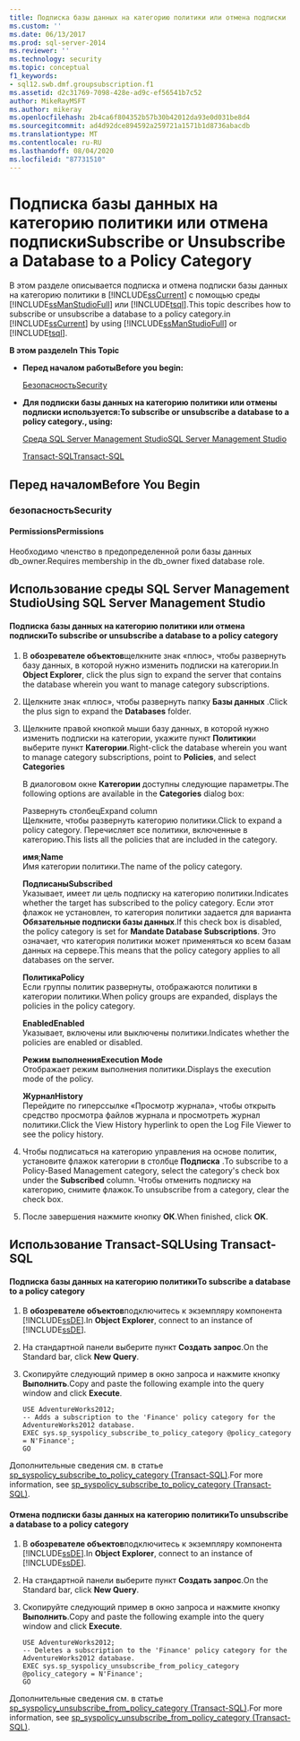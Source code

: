 ```yaml
---
title: Подписка базы данных на категорию политики или отмена подписки | Документация Майкрософт
ms.custom: ''
ms.date: 06/13/2017
ms.prod: sql-server-2014
ms.reviewer: ''
ms.technology: security
ms.topic: conceptual
f1_keywords:
- sql12.swb.dmf.groupsubscription.f1
ms.assetid: d2c31769-7098-428e-ad9c-ef56541b7c52
author: MikeRayMSFT
ms.author: mikeray
ms.openlocfilehash: 2b4ca6f804352b57b30b42012da93e0d031be8d4
ms.sourcegitcommit: ad4d92dce894592a259721a1571b1d8736abacdb
ms.translationtype: MT
ms.contentlocale: ru-RU
ms.lasthandoff: 08/04/2020
ms.locfileid: "87731510"
---
```

# <a name="subscribe-or-unsubscribe-a-database--to-a-policy-category"></a><span data-ttu-id="3cb5e-102">Подписка базы данных на категорию политики или отмена подписки</span><span class="sxs-lookup"><span data-stu-id="3cb5e-102">Subscribe or Unsubscribe a Database  to a Policy Category</span></span>
  <span data-ttu-id="3cb5e-103">В этом разделе описывается подписка и отмена подписки базы данных на категорию политики в [!INCLUDE[ssCurrent](../../includes/sscurrent-md.md)] с помощью среды [!INCLUDE[ssManStudioFull](../../includes/ssmanstudiofull-md.md)] или [!INCLUDE[tsql](../../includes/tsql-md.md)].</span><span class="sxs-lookup"><span data-stu-id="3cb5e-103">This topic describes how to subscribe or unsubscribe a database to a policy category.in [!INCLUDE[ssCurrent](../../includes/sscurrent-md.md)] by using [!INCLUDE[ssManStudioFull](../../includes/ssmanstudiofull-md.md)] or [!INCLUDE[tsql](../../includes/tsql-md.md)].</span></span>  
  
 <span data-ttu-id="3cb5e-104">**В этом разделе**</span><span class="sxs-lookup"><span data-stu-id="3cb5e-104">**In This Topic**</span></span>  
  
-   <span data-ttu-id="3cb5e-105">**Перед началом работы**</span><span class="sxs-lookup"><span data-stu-id="3cb5e-105">**Before you begin:**</span></span>  
  
     [<span data-ttu-id="3cb5e-106">Безопасность</span><span class="sxs-lookup"><span data-stu-id="3cb5e-106">Security</span></span>](#Security)  
  
-   <span data-ttu-id="3cb5e-107">**Для подписки базы данных на категорию политики или отмены подписки используется:**</span><span class="sxs-lookup"><span data-stu-id="3cb5e-107">**To subscribe or unsubscribe a database to a policy category., using:**</span></span>  
  
     [<span data-ttu-id="3cb5e-108">Среда SQL Server Management Studio</span><span class="sxs-lookup"><span data-stu-id="3cb5e-108">SQL Server Management Studio</span></span>](#SSMSProcedure)  
  
     [<span data-ttu-id="3cb5e-109">Transact-SQL</span><span class="sxs-lookup"><span data-stu-id="3cb5e-109">Transact-SQL</span></span>](#TsqlProcedure)  
  
##  <a name="before-you-begin"></a><a name="BeforeYouBegin"></a> <span data-ttu-id="3cb5e-110">Перед началом</span><span class="sxs-lookup"><span data-stu-id="3cb5e-110">Before You Begin</span></span>  
  
###  <a name="security"></a><a name="Security"></a> <span data-ttu-id="3cb5e-111">безопасность</span><span class="sxs-lookup"><span data-stu-id="3cb5e-111">Security</span></span>  
  
####  <a name="permissions"></a><a name="Permissions"></a> <span data-ttu-id="3cb5e-112">Permissions</span><span class="sxs-lookup"><span data-stu-id="3cb5e-112">Permissions</span></span>  
 <span data-ttu-id="3cb5e-113">Необходимо членство в предопределенной роли базы данных db_owner.</span><span class="sxs-lookup"><span data-stu-id="3cb5e-113">Requires membership in the db_owner fixed database role.</span></span>  
  
##  <a name="using-sql-server-management-studio"></a><a name="SSMSProcedure"></a> <span data-ttu-id="3cb5e-114">Использование среды SQL Server Management Studio</span><span class="sxs-lookup"><span data-stu-id="3cb5e-114">Using SQL Server Management Studio</span></span>  
  
#### <a name="to-subscribe-or-unsubscribe-a-database-to-a-policy-category"></a><span data-ttu-id="3cb5e-115">Подписка базы данных на категорию политики или отмена подписки</span><span class="sxs-lookup"><span data-stu-id="3cb5e-115">To subscribe or unsubscribe a database to a policy category</span></span>  
  
1.  <span data-ttu-id="3cb5e-116">В **обозревателе объектов**щелкните знак «плюс», чтобы развернуть базу данных, в которой нужно изменить подписки на категории.</span><span class="sxs-lookup"><span data-stu-id="3cb5e-116">In **Object Explorer**, click the plus sign to expand the server that contains the database wherein you want to manage category subscriptions.</span></span>  
  
2.  <span data-ttu-id="3cb5e-117">Щелкните знак «плюс», чтобы развернуть папку **Базы данных** .</span><span class="sxs-lookup"><span data-stu-id="3cb5e-117">Click the plus sign to expand the **Databases** folder.</span></span>  
  
3.  <span data-ttu-id="3cb5e-118">Щелкните правой кнопкой мыши базу данных, в которой нужно изменить подписки на категории, укажите пункт **Политики**и выберите пункт **Категории**.</span><span class="sxs-lookup"><span data-stu-id="3cb5e-118">Right-click the database wherein you want to manage category subscriptions, point to **Policies**, and select **Categories**</span></span>  
  
     <span data-ttu-id="3cb5e-119">В диалоговом окне **Категории** доступны следующие параметры.</span><span class="sxs-lookup"><span data-stu-id="3cb5e-119">The following options are available in the **Categories** dialog box:</span></span>  
  
     <span data-ttu-id="3cb5e-120">Развернуть столбец</span><span class="sxs-lookup"><span data-stu-id="3cb5e-120">Expand column</span></span>  
     <span data-ttu-id="3cb5e-121">Щелкните, чтобы развернуть категорию политики.</span><span class="sxs-lookup"><span data-stu-id="3cb5e-121">Click to expand a policy category.</span></span> <span data-ttu-id="3cb5e-122">Перечисляет все политики, включенные в категорию.</span><span class="sxs-lookup"><span data-stu-id="3cb5e-122">This lists all the policies that are included in the category.</span></span>  
  
     <span data-ttu-id="3cb5e-123">**имя**;</span><span class="sxs-lookup"><span data-stu-id="3cb5e-123">**Name**</span></span>  
     <span data-ttu-id="3cb5e-124">Имя категории политики.</span><span class="sxs-lookup"><span data-stu-id="3cb5e-124">The name of the policy category.</span></span>  
  
     <span data-ttu-id="3cb5e-125">**Подписаны**</span><span class="sxs-lookup"><span data-stu-id="3cb5e-125">**Subscribed**</span></span>  
     <span data-ttu-id="3cb5e-126">Указывает, имеет ли цель подписку на категорию политики.</span><span class="sxs-lookup"><span data-stu-id="3cb5e-126">Indicates whether the target has subscribed to the policy category.</span></span> <span data-ttu-id="3cb5e-127">Если этот флажок не установлен, то категория политики задается для варианта **Обязательные подписки базы данных**.</span><span class="sxs-lookup"><span data-stu-id="3cb5e-127">If this check box is disabled, the policy category is set for **Mandate Database Subscriptions**.</span></span> <span data-ttu-id="3cb5e-128">Это означает, что категория политики может применяться ко всем базам данных на сервере.</span><span class="sxs-lookup"><span data-stu-id="3cb5e-128">This means that the policy category applies to all databases on the server.</span></span>  
  
     <span data-ttu-id="3cb5e-129">**Политика**</span><span class="sxs-lookup"><span data-stu-id="3cb5e-129">**Policy**</span></span>  
     <span data-ttu-id="3cb5e-130">Если группы политик развернуты, отображаются политики в категории политики.</span><span class="sxs-lookup"><span data-stu-id="3cb5e-130">When policy groups are expanded, displays the policies in the policy category.</span></span>  
  
     <span data-ttu-id="3cb5e-131">**Enabled**</span><span class="sxs-lookup"><span data-stu-id="3cb5e-131">**Enabled**</span></span>  
     <span data-ttu-id="3cb5e-132">Указывает, включены или выключены политики.</span><span class="sxs-lookup"><span data-stu-id="3cb5e-132">Indicates whether the policies are enabled or disabled.</span></span>  
  
     <span data-ttu-id="3cb5e-133">**Режим выполнения**</span><span class="sxs-lookup"><span data-stu-id="3cb5e-133">**Execution Mode**</span></span>  
     <span data-ttu-id="3cb5e-134">Отображает режим выполнения политики.</span><span class="sxs-lookup"><span data-stu-id="3cb5e-134">Displays the execution mode of the policy.</span></span>  
  
     <span data-ttu-id="3cb5e-135">**Журнал**</span><span class="sxs-lookup"><span data-stu-id="3cb5e-135">**History**</span></span>  
     <span data-ttu-id="3cb5e-136">Перейдите по гиперссылке «Просмотр журнала», чтобы открыть средство просмотра файлов журнала и просмотреть журнал политики.</span><span class="sxs-lookup"><span data-stu-id="3cb5e-136">Click the View History hyperlink to open the Log File Viewer to see the policy history.</span></span>  
  
4.  <span data-ttu-id="3cb5e-137">Чтобы подписаться на категорию управления на основе политик, установите флажок категории в столбце **Подписка** .</span><span class="sxs-lookup"><span data-stu-id="3cb5e-137">To subscribe to a Policy-Based Management category, select the category's check box under the **Subscribed** column.</span></span> <span data-ttu-id="3cb5e-138">Чтобы отменить подписку на категорию, снимите флажок.</span><span class="sxs-lookup"><span data-stu-id="3cb5e-138">To unsubscribe from a category, clear the check box.</span></span>  
  
5.  <span data-ttu-id="3cb5e-139">После завершения нажмите кнопку **ОК**.</span><span class="sxs-lookup"><span data-stu-id="3cb5e-139">When finished, click **OK**.</span></span>  
  
##  <a name="using-transact-sql"></a><a name="TsqlProcedure"></a> <span data-ttu-id="3cb5e-140">Использование Transact-SQL</span><span class="sxs-lookup"><span data-stu-id="3cb5e-140">Using Transact-SQL</span></span>  
  
#### <a name="to-subscribe-a-database-to-a-policy-category"></a><span data-ttu-id="3cb5e-141">Подписка базы данных на категорию политики</span><span class="sxs-lookup"><span data-stu-id="3cb5e-141">To subscribe a database to a policy category</span></span>  
  
1.  <span data-ttu-id="3cb5e-142">В **обозревателе объектов**подключитесь к экземпляру компонента [!INCLUDE[ssDE](../../includes/ssde-md.md)].</span><span class="sxs-lookup"><span data-stu-id="3cb5e-142">In **Object Explorer**, connect to an instance of [!INCLUDE[ssDE](../../includes/ssde-md.md)].</span></span>  
  
2.  <span data-ttu-id="3cb5e-143">На стандартной панели выберите пункт **Создать запрос**.</span><span class="sxs-lookup"><span data-stu-id="3cb5e-143">On the Standard bar, click **New Query**.</span></span>  
  
3.  <span data-ttu-id="3cb5e-144">Скопируйте следующий пример в окно запроса и нажмите кнопку **Выполнить**.</span><span class="sxs-lookup"><span data-stu-id="3cb5e-144">Copy and paste the following example into the query window and click **Execute**.</span></span>  
  
    ```  
    USE AdventureWorks2012;  
    -- Adds a subscription to the 'Finance' policy category for the AdventureWorks2012 database.  
    EXEC sys.sp_syspolicy_subscribe_to_policy_category @policy_category = N'Finance';  
    GO  
    ```  
  
 <span data-ttu-id="3cb5e-145">Дополнительные сведения см. в статье [sp_syspolicy_subscribe_to_policy_category (Transact-SQL)](/sql/relational-databases/system-stored-procedures/sp-syspolicy-subscribe-to-policy-category-transact-sql).</span><span class="sxs-lookup"><span data-stu-id="3cb5e-145">For more information, see [sp_syspolicy_subscribe_to_policy_category &#40;Transact-SQL&#41;](/sql/relational-databases/system-stored-procedures/sp-syspolicy-subscribe-to-policy-category-transact-sql).</span></span>  
  
#### <a name="to-unsubscribe-a-database-to-a-policy-category"></a><span data-ttu-id="3cb5e-146">Отмена подписки базы данных на категорию политики</span><span class="sxs-lookup"><span data-stu-id="3cb5e-146">To unsubscribe a database to a policy category</span></span>  
  
1.  <span data-ttu-id="3cb5e-147">В **обозревателе объектов**подключитесь к экземпляру компонента [!INCLUDE[ssDE](../../includes/ssde-md.md)].</span><span class="sxs-lookup"><span data-stu-id="3cb5e-147">In **Object Explorer**, connect to an instance of [!INCLUDE[ssDE](../../includes/ssde-md.md)].</span></span>  
  
2.  <span data-ttu-id="3cb5e-148">На стандартной панели выберите пункт **Создать запрос**.</span><span class="sxs-lookup"><span data-stu-id="3cb5e-148">On the Standard bar, click **New Query**.</span></span>  
  
3.  <span data-ttu-id="3cb5e-149">Скопируйте следующий пример в окно запроса и нажмите кнопку **Выполнить**.</span><span class="sxs-lookup"><span data-stu-id="3cb5e-149">Copy and paste the following example into the query window and click **Execute**.</span></span>  
  
    ```  
    USE AdventureWorks2012;  
    -- Deletes a subscription to the 'Finance' policy category for the AdventureWorks2012 database.  
    EXEC sys.sp_syspolicy_unsubscribe_from_policy_category @policy_category = N'Finance';  
    GO  
    ```  
  
 <span data-ttu-id="3cb5e-150">Дополнительные сведения см. в статье [sp_syspolicy_unsubscribe_from_policy_category (Transact-SQL)](/sql/relational-databases/system-stored-procedures/sp-syspolicy-unsubscribe-from-policy-category-transact-sql).</span><span class="sxs-lookup"><span data-stu-id="3cb5e-150">For more information, see [sp_syspolicy_unsubscribe_from_policy_category &#40;Transact-SQL&#41;](/sql/relational-databases/system-stored-procedures/sp-syspolicy-unsubscribe-from-policy-category-transact-sql).</span></span>  
  
  
